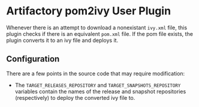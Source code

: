 Artifactory pom2ivy User Plugin
===============================

Whenever there is an attempt to download a nonexistant `ivy.xml` file, this
plugin checks if there is an equivalent `pom.xml` file. If the pom file exists,
the plugin converts it to an ivy file and deploys it.

Configuration
-------------

There are a few points in the source code that may require modification:
- The `TARGET_RELEASES_REPOSITORY` and `TARGET_SNAPSHOTS_REPOSITORY` variables
  contain the names of the release and snapshot repositories (respectively) to
  deploy the converted ivy file to.
